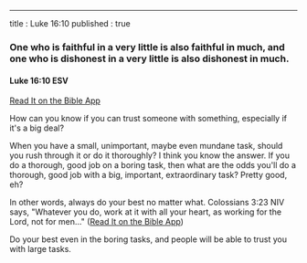 ---
title : Luke 16:10
published : true
<h3>One who is faithful in a very little is also faithful in much, and one who is dishonest in a very little is also dishonest in much.</h3>
<h4>Luke 16:10 ESV</h4>
<a href = "https://bible.com/bible/59/luk.16.10.ESV">Read It on the Bible App</a>
<p>How can you know if you can trust someone with something, especially if it's a big deal?</p>
<p>When you have a small, unimportant, maybe even mundane task, should you rush through it or do it thoroughly? I think you know the answer. If you do a thorough, good job on a boring task, then what are the odds you'll do a thorough, good job with a big, important, extraordinary task? Pretty good, eh?</p>
<p>In other words, always do your best no matter what. Colossians 3:23 NIV says, "Whatever you do, work at it with all your heart, as working for the Lord, not for men..." (<a href = "https://bible.com/bible/111/col.3.23.NIV">Read It on the Bible App</a>)</p>
<p>Do your best even in the boring tasks, and people will be able to trust you with large tasks.</p>
